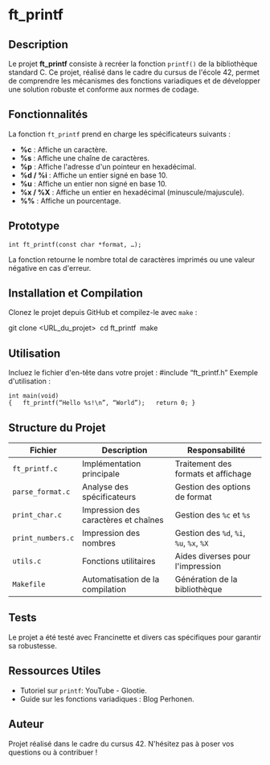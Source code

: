 # ft_printf

## Description
Le projet **ft_printf** consiste à recréer la fonction `printf()` de la bibliothèque standard C. Ce projet, réalisé dans le cadre du cursus de l'école 42, permet de comprendre les mécanismes des fonctions variadiques et de développer une solution robuste et conforme aux normes de codage.

## Fonctionnalités
La fonction `ft_printf` prend en charge les spécificateurs suivants :
- **%c** : Affiche un caractère.
- **%s** : Affiche une chaîne de caractères.
- **%p** : Affiche l'adresse d'un pointeur en hexadécimal.
- **%d / %i** : Affiche un entier signé en base 10.
- **%u** : Affiche un entier non signé en base 10.
- **%x / %X** : Affiche un entier en hexadécimal (minuscule/majuscule).
- **%%** : Affiche un pourcentage.

## Prototype
`int ft_printf(const char *format, …);`

La fonction retourne le nombre total de caractères imprimés ou une valeur négative en cas d'erreur.

## Installation et Compilation
Clonez le projet depuis GitHub et compilez-le avec `make` :

git clone <URL_du_projet>
 cd ft_printf
 make

## Utilisation
Incluez le fichier d'en-tête dans votre projet :
#include “ft_printf.h”
Exemple d'utilisation :
```
int main(void) 
{   ft_printf(“Hello %s!\n”, “World”);   return 0; }
```

## Structure du Projet
| Fichier          | Description                          | Responsabilité                   |
|------------------|--------------------------------------|----------------------------------|
| `ft_printf.c`    | Implémentation principale            | Traitement des formats et affichage |
| `parse_format.c` | Analyse des spécificateurs           | Gestion des options de format   |
| `print_char.c`   | Impression des caractères et chaînes | Gestion des `%c` et `%s`        |
| `print_numbers.c`| Impression des nombres               | Gestion des `%d`, `%i`, `%u`, `%x`, `%X` |
| `utils.c`        | Fonctions utilitaires                | Aides diverses pour l'impression |
| `Makefile`       | Automatisation de la compilation     | Génération de la bibliothèque   |

## Tests
Le projet a été testé avec Francinette et divers cas spécifiques pour garantir sa robustesse.

## Ressources Utiles
- Tutoriel sur `printf`: YouTube - Glootie.
- Guide sur les fonctions variadiques : Blog Perhonen.

## Auteur
Projet réalisé dans le cadre du cursus 42. N'hésitez pas à poser vos questions ou à contribuer !

